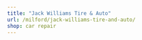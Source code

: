 ```yaml
---
title: "Jack Williams Tire & Auto"
url: /milford/jack-williams-tire-and-auto/
shop: car repair
---
```

